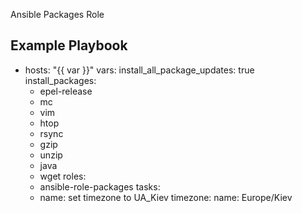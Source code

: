 Ansible Packages Role

## Example Playbook
  
 - hosts: "{{ var }}"
   vars:
     install_all_package_updates: true
     install_packages:
     - epel-release
     - mc
     - vim
     - htop
     - rsync
     - gzip
     - unzip
     - java
     - wget
   roles:
     - ansible-role-packages
   tasks:
     - name: set timezone to UA_Kiev
       timezone:
         name: Europe/Kiev
